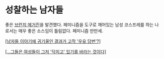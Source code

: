 # 성찰하는 남자들

좋은 [브런치 메거진](https://brunch.co.kr/magazine/feminismm)을 발견했다. 페미니즘을 도구로 깨어있는 남성 코스프레를 하는 나로서는 매우 좋은 소스임이 틀림없다. 페미니즘 만만세.

[\[남자들 이야기에 귀기울인 결과가 고작 '우유 당번'?\]](https://brunch.co.kr/\@youngmusic/51)

[\[...그들은 여성들이 그저 '닥치고' 있기를 바라는 것이다\]](https://twitter.com/amongtheliving0/status/1094250389963137024?s=21)